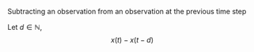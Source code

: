 Subtracting an observation from an observation at the previous time step

Let $d\in\mathbb{N}$,
$$x(t)-x(t-d)$$